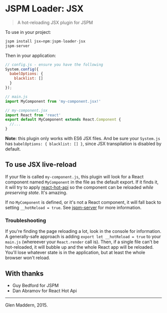 # JSPM Loader: JSX
> A hot-reloading JSX plugin for JSPM

To use in your project:

```js
jspm install jsx=npm:jspm-loader-jsx
jspm-server
```

Then in your application:

```js
// config.js - ensure you have the following
System.config({
  babelOptions: {
    blacklist: []
  }
});

// main.js
import MyComponent from 'my-component.jsx!'
```

```jsx
// my-component.jsx
import React from 'react'
export default MyComponent extends React.Component {
  //...
}
```

**Note:** this plugin only works with ES6 JSX files.  And be sure your `System.js` has `babelOptions: { blacklist: [] }`, since JSX transpilation is disabled by default.

## To use JSX live-reload

If your file is called `my-component.js`, this plugin will look for a React component named `MyComponent` in the file as the default export. If it finds it, it will try to apply [react-hot-api](https://github.com/gaearon/react-hot-api) so the component can be reloaded *while preserving state*. It's amazing.
 
If no `MyComponent` is defined, or it's not a React component, it will fall back to setting `__hotReload = true`. See [jspm-server](https://github.com/geelen/jspm-server#how-it-works) for more information.

### Troubleshooting

If you're finding the page reloading a lot, look in the console for information. A generally-safe approach is adding `export let __hotReload = true` to your `main.js` (whereever your `React.render` call is). Then, if a single file can't be hot-reloaded, it will bubble up and the whole React app will be reloaded. You'll lose whatever state is in the application, but at least the whole browser won't reload.

## With thanks

- Guy Bedford for JSPM
- Dan Abramov for React Hot Api

---
Glen Maddern, 2015.
